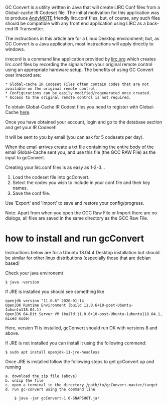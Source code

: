 GC Convert is a utility written in Java that will create LIRC Conf files from a Global-cache IR Codeset file. The initial motivation for this application was to produce [AndyMOTE](https://andymote.abondservices.com) friendly lirc.conf files, but, of course, any such files should be compatible with any front end application using LIRC as a back-end IR Transmitter.

The instructions in this article are for a Linux Desktop environment; but, as GC Convert is a Java application, most instructions will apply directly to windows.

irrecord is a command line application provided by [lirc.org](http://www.lirc.org/html/irrecord.html) which creates lirc.conf files by recording the signals from your original remote control using an appropriate hardware setup.  The benefits of using GC Convert over irrecord are:

    * Global-cache IR Codeset Files often contain codes that are not available on the original remote control.
    * Configurations can be easily modified/regenerated once created.
    * Access to the original remote control is not required.

To obtain Global-Cache IR Codest files you need to register with Global-Cache [here](https://irdb.globalcache.com/Account/Register).

Once you have obtained your account, login and go to the database section and get your IR Codeset!

It will be sent to you by email (you can ask for 5 codesets per day).

When the email arrives create a txt file containing the entire body of the email Global-Cache sent you, and use this file (the GCC RAW File) as the input to gcConvert.

Creating your lirc.conf files is as easy as 1-2-3...

1. Load the codeset file into gcConvert.
2. Select the codes you wish to include in your conf file and their key names.
3. Save the conf file.

Use 'Export' and 'Import' to save and restore your config/progress.

Note: Apart from when you open the GCC Raw File or Import there are no dialogs; all files are saved in the same directory as the GCC Raw File. 

# how to install and run gcConvert

Instructions below are for a Ubuntu 18.04.4 Desktop installation but should be similar for other linux distributions (especially those that are debian based)

Check your java environemt

    $ java -version
    
If JRE is installed you should see something like

    openjdk version "11.0.6" 2020-01-14
    OpenJDK Runtime Environment (build 11.0.6+10-post-Ubuntu-1ubuntu118.04.1)
    OpenJDK 64-Bit Server VM (build 11.0.6+10-post-Ubuntu-1ubuntu118.04.1, mixed mode)

Here, version 11 is installed, gcConvert should run OK with versions 8 and above.

If JRE is not installed you can install it using the following command:

    $ sudo apt install openjdk-11-jre-headless

Once JRE is installed follow the following steps to get gcConvert up and running

    a. download the zip file (above)
    b. unzip the file
    c. open a terminal in the directory /path/to/gcConvert-master/target
    d. run gc-convert using the command line 
    
        $ java -jar gcConvert-1.0-SNAPSHOT.jar
